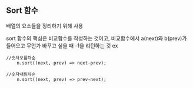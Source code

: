 ## Sort 함수

배열의 요소들을 정리하기 위해 사용

sort 함수의 핵심은 비교함수를 작성하는 것이고, 비교함수에서 a(next)와 b(prev)가 들어오고 무언가 바꾸고 싶을 때 -1을 리턴하는 것
ex

```let numbers = [1,10,2,20,3,30];
//숫자오름차순
    n.sort((next, prev) => next-prev);

//숫자내림차순
    n.sort((next, prev) => prev-next);
```
